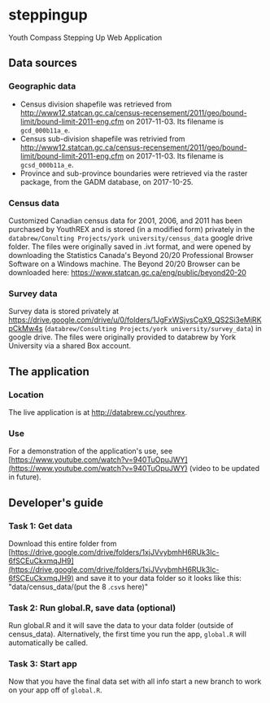 # steppingup

Youth Compass Stepping Up Web Application

## Data sources

### Geographic data

- Census division shapefile was retrieved from http://www12.statcan.gc.ca/census-recensement/2011/geo/bound-limit/bound-limit-2011-eng.cfm on 2017-11-03. Its filename is `gcd_000b11a_e`.  
- Census sub-division shapefile was retrivied from http://www12.statcan.gc.ca/census-recensement/2011/geo/bound-limit/bound-limit-2011-eng.cfm on 2017-11-03. Its filename is `gcsd_000b11a_e`. 
- Province and sub-province boundaries were retrieved via the raster package, from the GADM database, on 2017-10-25.  

### Census data  

Customized Canadian census data for 2001, 2006, and 2011 has been purchased by YouthREX and is stored (in a modified form) privately in the `databrew/Conulting Projects/york university/census_data` google drive folder. The files were originally saved in .ivt format, and were opened by downloading the Statistics Canada's Beyond 20/20 Professional Browser Software on a Windows machine. The Beyond 20/20 Browser can be downloaded here: https://www.statcan.gc.ca/eng/public/beyond20-20

### Survey data

Survey data is stored privately at https://drive.google.com/drive/u/0/folders/1JgFxWSjvsCgX9_QS2Si3eMjRKpCkMw4s (`databrew/Consulting Projects/york university/survey_data`) in google drive. The files were originally provided to databrew by York University via a shared Box account.

## The application

### Location

The live application is at http://databrew.cc/youthrex.

### Use

For a demonstration of the application's use, see [https://www.youtube.com/watch?v=940TuOpuJWY](https://www.youtube.com/watch?v=940TuOpuJWY) (video to be updated in future).

## Developer's guide 

### Task 1: Get data

Download this entire folder from [https://drive.google.com/drive/folders/1xjJVvybmhH6RUk3Ic-6fSCEuCkxmqJH9](https://drive.google.com/drive/folders/1xjJVvybmhH6RUk3Ic-6fSCEuCkxmqJH9) and save it to your data folder so it looks like this: "data/census_data/(put the 8 .`csv`s here)"

### Task 2: Run global.R, save data (optional)

Run global.R and it will save the data to your data folder (outside of census_data). Alternatively, the first time you run the app, `global.R` will automatically be called.

### Task 3: Start app

Now that you have the final data set with all info start a new branch to work on your app off of `global.R`. 

